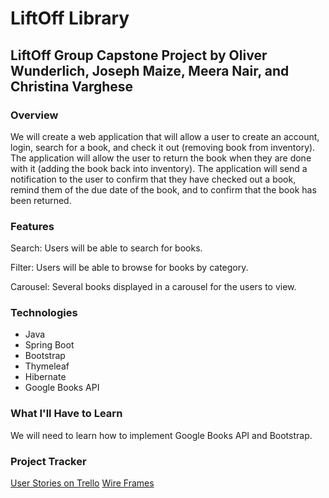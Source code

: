 # LiftOff Library 
## LiftOff Group Capstone Project by Oliver Wunderlich, Joseph Maize, Meera Nair, and Christina Varghese

### Overview
We will create a web application that will allow a user to create an account, login, search for a book, and check it out (removing book from inventory). The application will allow the user to return the book when they are done with it (adding the book back into inventory). The application will send a notification to the user to confirm that they have checked out a book, remind them of the due date of the book, and to confirm that the book has been returned. 

### Features

Search: Users will be able to search for books.

Filter: Users will be able to browse for books by category.

Carousel: Several books displayed in a carousel for the users to view.

### Technologies
* Java
* Spring Boot
* Bootstrap
* Thymeleaf
* Hibernate
* Google Books API

### What I'll Have to Learn
We will need to learn how to implement Google Books API and Bootstrap.

### Project Tracker
[User Stories on Trello](https://trello.com/b/BSdWDdNq/liftoff)
[Wire Frames](https://miro.com/app/board/o9J_l3L3mmw=/?track=true&utm_source=notification&utm_medium=email&utm_campaign=approve-request&utm_content=go-to-miro)

